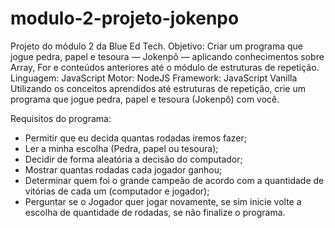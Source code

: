 # modulo-2-projeto-jokenpo

Projeto do módulo 2 da Blue Ed Tech.
Objetivo: Criar um programa que jogue pedra, papel e tesoura — Jokenpô — aplicando conhecimentos sobre Array, For e conteúdos anteriores até o módulo de estruturas de repetição.
Linguagem: JavaScript
Motor: NodeJS
Framework: JavaScript Vanilla
Utilizando os conceitos aprendidos até estruturas de repetição, crie um programa que jogue pedra, papel
e tesoura (Jokenpô) com você.

Requisitos do programa:
- Permitir que eu decida quantas rodadas iremos fazer;
- Ler a minha escolha (Pedra, papel ou tesoura);
- Decidir de forma aleatória a decisão do computador;
- Mostrar quantas rodadas cada jogador ganhou;
- Determinar quem foi o grande campeão de acordo com a quantidade de vitórias de cada
  um (computador e jogador);
- Perguntar se o Jogador quer jogar novamente, se sim inicie volte a escolha de
  quantidade de rodadas, se não finalize o programa.
